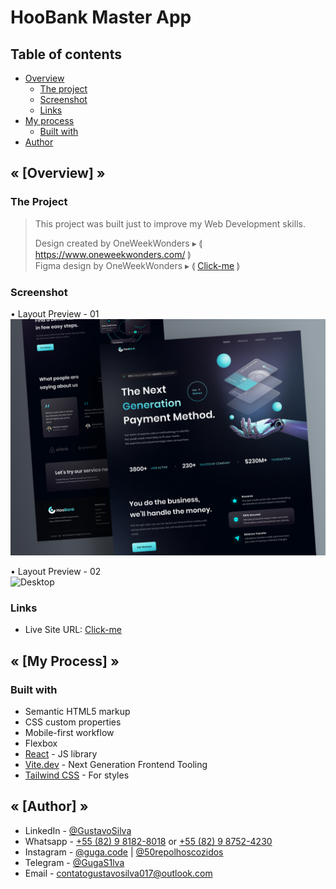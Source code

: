 # HooBank Master App
<h2>Table of contents</h2>

- [Overview](#overview)
  - [The project](#the-project)
  - [Screenshot](#screenshot)
  - [Links](#links)
- [My process](#my-process)
  - [Built with](#built-with)
- [Author](#author)


<h2 id="overview"><strong>« [Overview] »</strong></h2>

<h3 id="the-project"><strong>The Project</strong></h3>

> This project was built just to improve my Web Development skills.
>
> Design created by OneWeekWonders ▸ ⟬ https://www.oneweekwonders.com/ ⟭                                                                                                                              
> Figma design by OneWeekWonders ▸ ⟬ [Click-me](https://www.figma.com/file/bUGIPys15E78w9bs1l4tgS/HooBank?node-id=1%3A31) ⟭

<h3 id="screenshot"><strong>Screenshot</strong></h3>

• Layout Preview - 01 <br>
![Desktop](./public/design/Desktop-Preview.png)

• Layout Preview - 02 <br>
![Desktop](./public/design/Full_Page-Preview.png)

<h3 id="links"><strong>Links</strong></h3>

- Live Site URL: [Click-me](https://hoobank-master.vercel.app/)

<h2 id="my-process"><strong>« [My Process] »</strong></h2>

<h3 id="built-with"><strong>Built with</strong></h3>

- Semantic HTML5 markup
- CSS custom properties
- Mobile-first workflow
- Flexbox
- [React](https://reactjs.org/) - JS library
- [Vite.dev](https://vitejs.dev/) - Next Generation Frontend Tooling
- [Tailwind CSS](https://tailwindcss.com/) - For styles

<h2 id="author"><strong>« [Author] »</strong></h2>

- LinkedIn - [@GustavoSilva](https://www.linkedin.com/in/guga-silva-124706233/)
- Whatsapp - [+55 (82) 9 8182-8018](https://wa.me/558281828018) or [+55 (82) 9 8752-4230](https://wa.me/558287524230)
- Instagram - [@guga.code](https://www.instagram.com/guga.code/) | [@50repolhoscozidos](https://www.instagram.com/50repolhoscozidos/)
- Telegram - [@GugaS1lva](https://t.me/GugaS1lva)
- Email - [contatogustavosilva017@outlook.com](mailto:contatogustavosilva017@outlook.com)